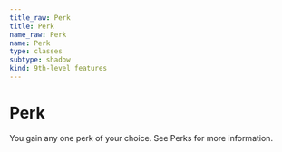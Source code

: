 ```yaml
---
title_raw: Perk
title: Perk
name_raw: Perk
name: Perk
type: classes
subtype: shadow
kind: 9th-level features
---
```


# Perk

You gain any one perk of your choice. See Perks for more information.
